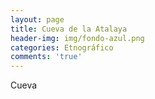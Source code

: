 ```yaml
---
layout: page
title: Cueva de la Atalaya
header-img: img/fondo-azul.png
categories: Etnográfico
comments: 'true'
---
```



Cueva

<div class="photos">
</div>
